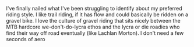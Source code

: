 I've finally nailed what I've been struggling to identify about my preferred riding style. I like trail riding, if it has flow and could basically be ridden on a gravel bike. I love the culture of gravel riding that sits nicely between the MTB hardcore we-don't-do-lycra ethos and the lycra or die roadies who find their way off road eventually (like Lachlan Morton). I don't need a few seconds of aero